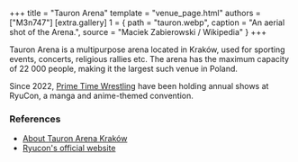 +++
title = "Tauron Arena"
template = "venue_page.html"
authors = ["M3n747"]
[extra.gallery]
1 = { path = "tauron.webp", caption = "An aerial shot of the Arena.", source = "Maciek Zabierowski / Wikipedia" }
+++

Tauron Arena is a multipurpose arena located in Kraków, used for sporting events, concerts, religious rallies etc. The arena has the maximum capacity of 22&nbsp;000 people, making it the largest such venue in Poland.

Since 2022, [Prime Time Wrestling](@/o/ptw.md) have been holding annual shows at RyuCon, a manga and anime-themed convention.

### References

* [About Tauron Arena Kraków](https://www.tauronarenakrakow.pl/o-nas/)
* [Ryucon's official website](https://ryucon.pl/)
